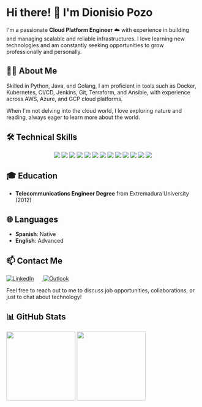 # Hi there! 👋 I'm Dionisio Pozo

I'm a passionate **Cloud Platform Engineer** :cloud: with experience in building and managing scalable and reliable infrastructures. I love learning new technologies and am constantly seeking opportunities to grow professionally and personally.

## 👨‍💻 About Me

Skilled in Python, Java, and Golang, I am proficient in tools such as Docker, Kubernetes, CI/CD, Jenkins, Git, Terraform, and Ansible, with experience across AWS, Azure, and GCP cloud platforms.

When I'm not delving into the cloud world, I love exploring nature and reading, always eager to learn more about the world.

## 🛠️ Technical Skills

<p align="center">
  <img src="https://img.shields.io/badge/-Python-3776AB?style=flat-square&logo=Python&logoColor=white" /> 
  <img src="https://img.shields.io/badge/-Java-007396?style=flat-square&logo=Java&logoColor=white" /> 
  <img src="https://img.shields.io/badge/-Go-00ADD8?style=flat-square&logo=Go&logoColor=white" /> 
  <img src="https://img.shields.io/badge/-Docker-2496ED?style=flat-square&logo=Docker&logoColor=white" /> 
  <img src="https://img.shields.io/badge/-Kubernetes-326CE5?style=flat-square&logo=Kubernetes&logoColor=white" /> 
  <img src="https://img.shields.io/badge/-CI/CD-F7B93E?style=flat-square&logo=Jenkins&logoColor=black" /> 
  <img src="https://img.shields.io/badge/-Jenkins-D24939?style=flat-square&logo=Jenkins&logoColor=white" /> 
  <img src="https://img.shields.io/badge/-Git-F05032?style=flat-square&logo=git&logoColor=white" /> 
  <img src="https://img.shields.io/badge/-Terraform-623CE4?style=flat-square&logo=Terraform&logoColor=white" /> 
  <img src="https://img.shields.io/badge/-Ansible-EE0000?style=flat-square&logo=Ansible&logoColor=white" /> 
  <img src="https://img.shields.io/badge/-AWS-232F3E?style=flat-square&logo=Amazon-AWS&logoColor=white" /> 
  <img src="https://img.shields.io/badge/-Azure-0089D6?style=flat-square&logo=Microsoft-Azure&logoColor=white" /> 
  <img src="https://img.shields.io/badge/-GCP-4285F4?style=flat-square&logo=Google-Cloud&logoColor=white" />
</p>


## 🎓 Education

- **Telecommunications Engineer Degree** from Extremadura University (2012)

## 🌐 Languages

- **Spanish**: Native
- **English**: Advanced

## 📫 Contact Me

<a href="https://www.linkedin.com/in/dionisiopozo">
  <img alt="LinkedIn" src="https://img.shields.io/badge/-LinkedIn-blue?style=for-the-badge&logo=Linkedin&logoColor=white" style="margin-right: 20px;"/>
</a>
<a href="mailto:dionisio.pozo@outlook.com">
  <img alt="Outlook" src="https://img.shields.io/badge/Microsoft_Outlook-0078D4?style=for-the-badge&logo=microsoft-outlook&logoColor=white" />
</a>

Feel free to reach out to me to discuss job opportunities, collaborations, or just to chat about technology! 

## 📊 GitHub Stats

<p>
  <img height="180em" src="https://github-readme-stats.vercel.app/api?username=dioni-dev&show_icons=true&hide_border=true&&count_private=true&include_all_commits=true" />
  <img height="180em" src="https://github-readme-stats.vercel.app/api/top-langs/?username=dioni-dev&exclude_repo=KNN-Image-Classification&show_icons=true&hide_border=true&layout=compact&langs_count=8"/>
</p>
